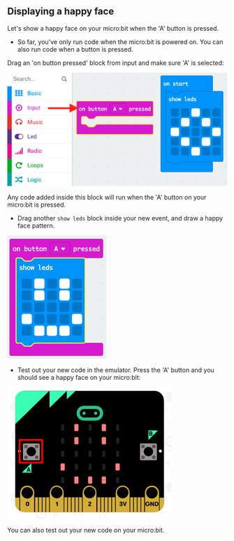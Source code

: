 ## Displaying a happy face

Let's show a happy face on your micro:bit when the 'A' button is pressed.

+ So far, you've only run code when the micro:bit is powered on. You can also run code when a button is pressed.

Drag an 'on button pressed' block from input and make sure 'A' is selected:

![screenshot](images/badge-button-a.png)

Any code added inside this block will run when the 'A' button on your micro:bit is pressed.

+ Drag another `show leds` block inside your new event, and draw a happy face pattern.

![Screenshot](images/badge-happy.png)

+ Test out your new code in the emulator. Press the 'A' button and you should see a happy face on your micro:bit:

![Screenshot](images/badge-happy-emulator.png)

You can also test out your new code on your micro:bit.